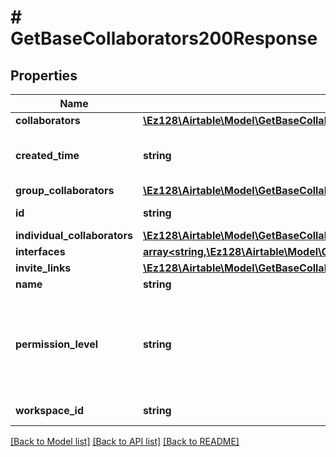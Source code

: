 # # GetBaseCollaborators200Response

## Properties

Name | Type | Description | Notes
------------ | ------------- | ------------- | -------------
**collaborators** | [**\Ez128\Airtable\Model\GetBaseCollaborators200ResponseCollaborators**](GetBaseCollaborators200ResponseCollaborators.md) |  | [optional]
**created_time** | **string** | A date timestamp in the ISO format, eg:\&quot;2018-01-01T00:00:00.000Z\&quot; |
**group_collaborators** | [**\Ez128\Airtable\Model\GetBaseCollaborators200ResponseGroupCollaborators**](GetBaseCollaborators200ResponseGroupCollaborators.md) |  | [optional]
**id** | **string** | Base ID, a unique identifier for a base. |
**individual_collaborators** | [**\Ez128\Airtable\Model\GetBaseCollaborators200ResponseIndividualCollaborators**](GetBaseCollaborators200ResponseIndividualCollaborators.md) |  | [optional]
**interfaces** | [**array<string,\Ez128\Airtable\Model\GetBaseCollaborators200ResponseInterfacesValue>**](GetBaseCollaborators200ResponseInterfacesValue.md) |  | [optional]
**invite_links** | [**\Ez128\Airtable\Model\GetBaseCollaborators200ResponseInviteLinks**](GetBaseCollaborators200ResponseInviteLinks.md) |  | [optional]
**name** | **string** |  |
**permission_level** | **string** | Collaborator permission level of the endpoint authenticator in the base. \&quot;none\&quot; for enterprise admin who is not a collaborator in the base but has permission to this endpoint. |
**workspace_id** | **string** | ID of the workspace that contains this base. |

[[Back to Model list]](../../README.md#models) [[Back to API list]](../../README.md#endpoints) [[Back to README]](../../README.md)
